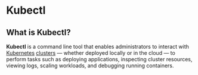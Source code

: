 
# Kubectl

## What is Kubectl?

**Kubectl** is a command line tool that enables administrators to interact with [Kubernetes](../../kubernetes/what-is-kubernetes) 
[clusters](../../kubernetes/architecture#clusters) — whether deployed locally or in the cloud — to perform tasks such 
as deploying applications, inspecting cluster resources, viewing logs, scaling workloads, and debugging running 
containers.
